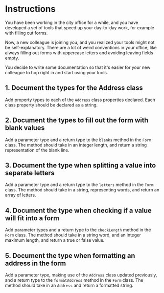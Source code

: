 # Instructions

You have been working in the city office for a while, and you have developed a set of tools that speed up your day-to-day work, for example with filling out forms.

Now, a new colleague is joining you, and you realized your tools might not be self-explanatory. There are a lot of weird conventions in your office, like always filling out forms with uppercase letters and avoiding leaving fields empty.

You decide to write some documentation so that it's easier for your new colleague to hop right in and start using your tools.

## 1. Document the types for the Address class

Add property types to each of the `Address` class properties declared.
Each class property should be declared as a string.

## 2. Document the types to fill out the form with blank values

Add a parameter type and a return type to the `blanks` method in the `Form` class.
The method should take in an integer length, and return a string representation of the blank line.

## 3. Document the type when splitting a value into separate letters

Add a parameter type and a return type to the `letters` method in the `Form` class.
The method should take in a string, representing words, and return an array of letters.

## 4. Document the type when checking if a value will fit into a form

Add parameter types and a return type to the `checkLength` method in the `Form` class.
The method should take in a string word, and an integer maximum length, and return a true or false value.

## 5. Document the type when formatting an address in the form

Add a parameter type, making use of the `Address` class updated previously, and a return type to the `formatAddress` method in the `Form` class.
The method should take in an `Address` and return a formatted string.
